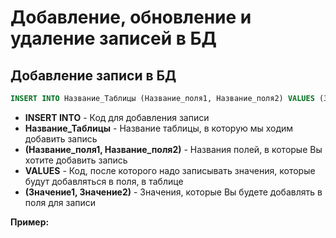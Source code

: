 # Добавление, обновление и удаление записей в БД

## Добавление записи в БД
```SQL
INSERT INTO Название_Таблицы (Название_поля1, Название_поля2) VALUES (Значение1, Значение2)
```

* **INSERT INTO** - Код для добавления записи
* **Название_Таблицы** - Название таблицы, в которую мы ходим добавить запись
* **(Название_поля1, Название_поля2)** - Названия полей, в которые Вы хотите добавить запись
* **VALUES** - Код, после которого надо записывать значения, которые будут добавляться в поля, в таблице
* **(Значение1, Значение2)** - Значения, которые Вы будете добавлять в поля для записи

**Пример:**